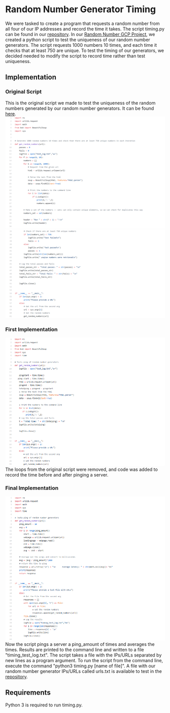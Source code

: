 # Random Number Generator Timing
We were tasked to create a program that requests a random number from all four of our IP addresses and record the time it takes. The script timing.py can be found in our [repository](https://github.com/rsjk/RandomTiming/blob/master/Timing). In our [Random Number GCP Project](https://github.com/Andy-Vu-Viz/RandomNumberGen-Servlets), we created a python script to test the uniqueness of our random number generators. The script requests 1000 numbers 10 times, and each time it checks that at least 750 are unique. To test the timing of our generators, we decided needed to modify the script to record time rather than test uniqueness.

## Implementation
### Original Script
This is the original script we made to test the uniqueness of the random numbers generated by our random number generators. It can be found [here](https://github.com/Andy-Vu-Viz/RandomNumberGen-Servlets/blob/master/testscript.py).
![](https://github.com/rsjk/RandomTiming/blob/master/Timing/screenshots/original_script.PNG)
![](https://github.com/rsjk/RandomTiming/blob/master/Timing/screenshots/original_script_2.PNG)

### First Implementation
![](https://github.com/rsjk/RandomTiming/blob/master/Timing/screenshots/first_implementation.PNG)
The loops from the original script were removed, and code was added to record the time before and after pinging a server. 

### Final Implementation
![](https://github.com/rsjk/RandomTiming/blob/master/Timing/screenshots/full_implementaion.PNG)
Now the script pings a server a ping_amount of times and averages the times. Results are printed to the command line and written to a file "timing_test_log.txt". The script takes a file with the IPs/URLs separated by new lines as a program argument. To run the script from the command line, execute the command "python3 timing.py [name of file]". A file with our random number generator IPs/URLs called urls.txt is available to test in the [repository](https://github.com/rsjk/RandomTiming/blob/master/Timing/timing.py).

## Requirements
Python 3 is required to run timing.py.
